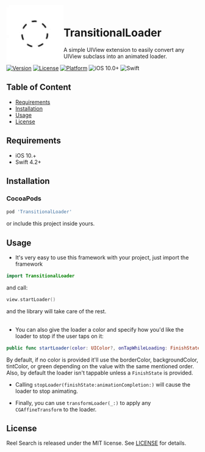 
<img align="left" src="Resources/covergif.gif" width="150" height="150" /></a> 
<br>

# TransitionalLoader

A simple UIView extension to easily convert any UIView subclass into an animated loader.

[![Version](https://img.shields.io/cocoapods/v/TransitionalLoader.svg)](https://cocoapods.org/pods/TransitionalLoader)
[![License](https://img.shields.io/cocoapods/l/TransitionalLoader.svg)](https://cocoapods.org/pods/TransitionalLoader)
[![Platform](https://img.shields.io/cocoapods/p/TransitionalLoader.svg)](https://cocoapods.org/pods/TransitionalLoader)
![iOS 10.0+](https://img.shields.io/badge/iOS-10.0%2B-blue.svg)
![Swift](https://img.shields.io/badge/swift-4.2-brightgreen.svg)


Table of Content
------------

* [Requirements](#requirements)
* [Installation](#Installation)
* [Usage](#usage)
* [License](#license)

Requirements <a name="requirements"></a>
------------

* iOS 10.+
* Swift 4.2+


Installation <a name="Installation"></a>
------------

### CocoaPods

```ruby
pod 'TransitionalLoader'
```

or include this project inside yours.

Usage <a name="usage"></a>
--------
* It's very easy to use this framework with your project, just import the framework 
```swift
import TransitionalLoader
```
and call:
```swift
view.startLoader()
```
and the library will take care of the rest. <br><br>


* You can also give the loader a color and specify how you'd like the loader to stop if the user taps on it:
```swift
public func startLoader(color: UIColor?, onTapWhileLoading: FinishState?)
```
By default, if no color is provided it'll use the borderColor, backgroundColor, tintColor, or green depending on the value with the same mentioned order. <br>
Also, by default the loader isn't tappable unless a `FinishState` is provided. <br>


* Calling `stopLoader(finishState:animationCompletion:)` will cause the loader to stop animating. <br>


* Finally, you can use `transformLoader(_:)` to apply any `CGAffineTransform` to the loader.

License <a name="license"></a>
--------

Reel Search is released under the MIT license.
See [LICENSE](./LICENSE) for details.
